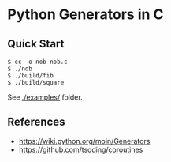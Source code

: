 # Python Generators in C

## Quick Start

```console
$ cc -o nob nob.c
$ ./nob
$ ./build/fib
$ ./build/square
```

See [./examples/](./examples/) folder.

## References

- https://wiki.python.org/moin/Generators
- https://github.com/tsoding/coroutines
